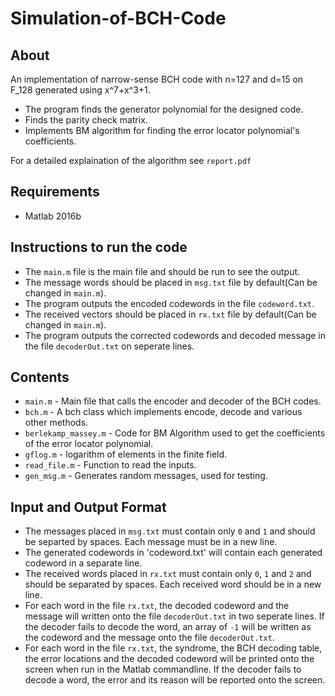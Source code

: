 Simulation-of-BCH-Code
======================

About
-----
An implementation of narrow-sense BCH code with n=127 and d=15 on F_128 generated using x^7+x^3+1.

* The program finds the generator polynomial for the designed code.
* Finds the parity check matrix.
* Implements BM algorithm for finding the error locator polynomial's coefficients.

For a detailed explaination of the algorithm see `report.pdf`

Requirements
------------
* Matlab 2016b

Instructions to run the code
----------------------------
* The `main.m` file is the main file and should be run to see the output.
* The message words should be placed in `msg.txt` file by default(Can be changed in `main.m`).
* The program outputs the encoded codewords in the file `codeword.txt`.
* The received vectors should be placed in `rx.txt` file by default(Can be changed in `main.m`).
* The program outputs the corrected codewords and decoded message in the file `decoderOut.txt` on seperate lines.

Contents
--------
* `main.m` - Main file that calls the encoder and decoder of the BCH codes.
* `bch.m` - A bch class which implements encode, decode and various other methods.
* `berlekamp_massey.m` - Code for BM Algorithm used to get the coefficients of the error locator polynomial.
* `gflog.m` - logarithm of elements in the finite field.
* `read_file.m` - Function to read the inputs.
* `gen_msg.m` - Generates random messages, used for testing.

Input and Output Format
-----------------------

* The messages placed in `msg.txt` must contain only `0` and `1` and should be separted by spaces. Each message must be in a new line.
* The generated codewords in 'codeword.txt' will contain each generated codeword in a separate line.
* The received words placed in `rx.txt` must contain only `0`, `1` and `2` and should be separated by spaces. Each received word should be in a new line.
* For each word in the file `rx.txt`, the decoded codeword and the message will written onto the file `decoderOut.txt` in two seperate lines. If the decoder fails to decode the word, an array of `-1` will be written as the codeword and the message onto the file `decoderOut.txt`.
* For each word in the file `rx.txt`, the syndrome, the BCH decoding table, the error locations and the decoded codeword will be printed onto the screen when run in the Matlab commandline. If the decoder fails to decode a word, the error and its reason will be reported onto the screen.
